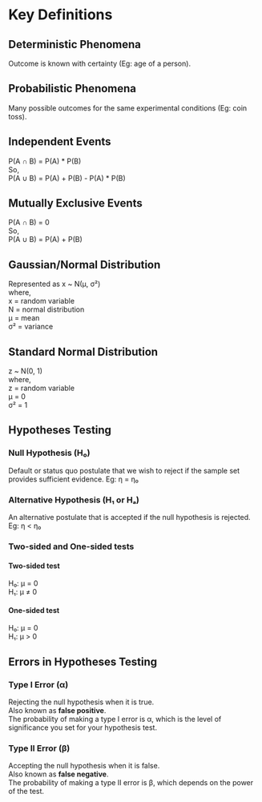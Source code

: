 # Key Definitions

## Deterministic Phenomena

Outcome is known with certainty (Eg: age of a person).

## Probabilistic Phenomena

Many possible outcomes for the same experimental conditions (Eg: coin toss).

## Independent Events

P(A ∩ B) = P(A) \* P(B)  
So,  
P(A ∪ B) = P(A) + P(B) - P(A) \* P(B)

## Mutually Exclusive Events

P(A ∩ B) = 0  
So,  
P(A ∪ B) = P(A) + P(B)

## Gaussian/Normal Distribution

Represented as x ~ N(μ, σ²)  
where,  
x = random variable  
N = normal distribution  
μ = mean  
σ² = variance

## Standard Normal Distribution

z ~ N(0, 1)  
where,  
z = random variable  
μ = 0  
σ² = 1

## Hypotheses Testing

### Null Hypothesis (H₀)

Default or status quo postulate that we wish to reject if the sample set provides sufficient evidence.
Eg: η = η₀

### Alternative Hypothesis (H₁ or Hₐ)

An alternative postulate that is accepted if the null hypothesis is rejected.
Eg: η < η₀

### Two-sided and One-sided tests

#### Two-sided test

H₀: μ = 0  
H₁: μ ≠ 0

#### One-sided test

H₀: μ = 0  
H₁: μ > 0

## Errors in Hypotheses Testing

### Type I Error (α)

Rejecting the null hypothesis when it is true.  
Also known as **false positive**.  
The probability of making a type I error is α, which is the level of significance you set for your hypothesis test.

### Type II Error (β)

Accepting the null hypothesis when it is false.  
Also known as **false negative**.  
The probability of making a type II error is β, which depends on the power of the test.
